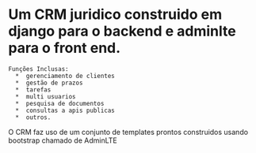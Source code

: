 # Um CRM juridico construido em django para o backend e adminlte para o front end.

    Funções Inclusas: 
      *  gerenciamento de clientes
      *  gestão de prazos 
      *  tarefas 
      *  multi usuarios
      *  pesquisa de documentos
      *  consultas a apis publicas 
      *  outros.

O CRM faz uso de um conjunto de templates prontos construidos usando bootstrap chamado de AdminLTE 